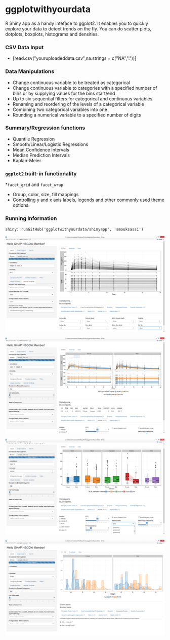 ggplotwithyourdata
========
R Shiny app as a handy inteface to ggplot2. It enables you to quickly explore your data to detect trends on the fly. You can do scatter plots, dotplots, boxplots, histograms and densities.

### CSV Data Input 
* [read.csv("youruploadeddata.csv",na.strings = c("NA","."))]

### Data Manipulations 
* Change continuous variable to be treated as categorical 
* Change continuous variable to categories with a specified number of bins or by supplying values for the bins start/end
* Up to six sequential filters for categorical and continuous variables
* Renaming and reordering of the levels of a categorical variable
* Combining two categorical variables into one
* Rounding a numerical variable to a specified number of digits

### Summary/Regression functions 
* Quantile Regression 
* Smooth/Linear/Logistic Regressions
* Mean Confidence Intervals
* Median Prediction Intervals
* Kaplan-Meier

### `ggplot2` built-in functionality
*`facet_grid` and `facet_wrap`
* Group, color, size, fill mappings
* Controlling y and x axis labels, legends and other commonly used theme options.

### Running Information
```
shiny::runGitHub('ggplotwithyourdata/shinyapp', 'smouksassi')
```

![Example use case 1 with the included sample_df.csv.](img/snapshot.png)

![Example use case 2 with the included sample_df.csv.](img/snapshot2.png)

![Example use case 3 with the included sample_df.csv.](img/snapshot3.png)

![Example use case 4 with the included sample_df.csv.](img/snapshot4.png)

